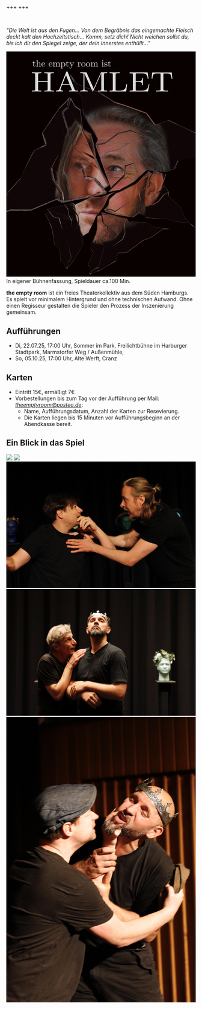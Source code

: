 +++
+++

</br>

*"Die Welt ist aus den Fugen... Von dem Begräbnis das eingemachte Fleisch deckt kalt den Hochzeitstisch... Komm, setz dich! Nicht weichen sollst du, bis ich dir den Spiegel zeige, der dein Innerstes enthüllt..."*

![title](plakat_v10_ohneText.webp)
In eigener Bühnenfassung, Spieldauer ca.100 Min.

**the empty room** ist ein freies Theaterkollektiv aus dem Süden Hamburgs. Es spielt vor minimalem Hintergrund und ohne technischen Aufwand. Ohne einen Regisseur gestalten die Spieler den Prozess der Inszenierung gemeinsam.

## Aufführungen
- Di, 22.07.25, 17:00 Uhr, Sommer im Park, Freilichtbühne im Harburger Stadtpark, Marmstorfer Weg / Außenmühle,
- So, 05.10.25, 17:00 Uhr, Alte Werft, Cranz

## Karten
- Eintritt 15€, ermäßigt 7€
- Vorbestellungen bis zum Tag vor der Aufführung per Mail: *theemptyroom@posteo.de*:
    - Name, Aufführungsdatum, Anzahl der Karten zur Resevierung.
    - Die Karten liegen bis 15 Minuten vor Aufführungsbeginn an der Abendkasse bereit.

## Ein Blick in das Spiel
![](18_Mai_Auffuehrungen.JPG)
![](17_Mai_Auffuehrungen.JPG)
![](65_Mai_Auffuehrungen.JPG)
![](69_Mai_Auffuehrungen.JPG)
![](23_Mai_Auffuehrungen.JPG)
